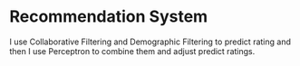 # Recommendation System

I use Collaborative Filtering and Demographic Filtering to predict rating and then I use Perceptron to combine them and adjust predict ratings.
